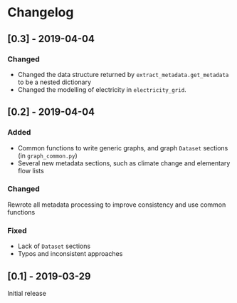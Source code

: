 # Changelog

## [0.3] - 2019-04-04

### Changed

* Changed the data structure returned by `extract_metadata.get_metadata` to be a nested dictionary
* Changed the modelling of electricity in `electricity_grid`.

## [0.2] - 2019-04-04

### Added

* Common functions to write generic graphs, and graph `Dataset` sections (in `graph_common.py`)
* Several new metadata sections, such as climate change and elementary flow lists

### Changed

Rewrote all metadata processing to improve consistency and use common functions

### Fixed

* Lack of `Dataset` sections
* Typos and inconsistent approaches

## [0.1] - 2019-03-29

Initial release
